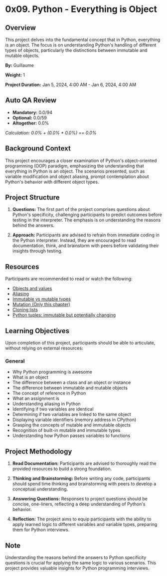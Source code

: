 # 0x09. Python - Everything is Object

## Overview
This project delves into the fundamental concept that in Python, everything is an object. The focus is on understanding Python's handling of different types of objects, particularly the distinctions between immutable and mutable objects.

**By:** Guillaume

**Weight:** 1

**Project Duration:** Jan 5, 2024, 4:00 AM - Jan 6, 2024, 4:00 AM

## Auto QA Review

- **Mandatory:** 0.0/94
- **Optional:** 0.0/59
- **Altogether:** 0.0%
  
*Calculation: 0.0% + (0.0% * 0.0%) == 0.0%*

## Background Context
This project encourages a closer examination of Python's object-oriented programming (OOP) paradigm, emphasizing the understanding that everything in Python is an object. The scenarios presented, such as variable modification and object aliasing, prompt contemplation about Python's behavior with different object types.

## Project Structure
1. **Questions:** The first part of the project comprises questions about Python's specificity, challenging participants to predict outcomes before testing in the interpreter. The emphasis is on understanding the reasons behind the answers.

2. **Approach:** Participants are advised to refrain from immediate coding in the Python interpreter. Instead, they are encouraged to read documentation, think, and brainstorm with peers before validating their insights through testing.

## Resources
Participants are recommended to read or watch the following:

- [Objects and values](#)
- [Aliasing](#)
- [Immutable vs mutable types](#)
- [Mutation (Only this chapter)](#)
- [Cloning lists](#)
- [Python tuples: immutable but potentially changing](#)

## Learning Objectives
Upon completion of this project, participants should be able to articulate, without relying on external resources:

### General
- Why Python programming is awesome
- What is an object
- The difference between a class and an object or instance
- The difference between immutable and mutable objects
- The concept of reference in Python
- What an assignment is
- Understanding aliasing in Python
- Identifying if two variables are identical
- Determining if two variables are linked to the same object
- Displaying variable identifiers (memory address in CPython)
- Grasping the concepts of mutable and immutable objects
- Recognition of built-in mutable and immutable types
- Understanding how Python passes variables to functions

## Project Methodology
1. **Read Documentation:** Participants are advised to thoroughly read the provided resources to build a strong foundation.

2. **Thinking and Brainstorming:** Before writing any code, participants should spend time thinking and brainstorming with peers to develop a conceptual understanding.

3. **Answering Questions:** Responses to project questions should be concise, one-liners, reflecting a deep understanding of Python's behavior.

4. **Reflection:** The project aims to equip participants with the ability to apply learned logic to different variables and variable types, preparing them for Python interviews.

## Note
Understanding the reasons behind the answers to Python specificity questions is crucial for applying the same logic to various scenarios. This project provides valuable insights for Python programming interviews.

